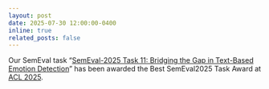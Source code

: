 ```yaml
---
layout: post
date: 2025-07-30 12:00:00-0400
inline: true
related_posts: false
---
```


Our SemEval task “[SemEval-2025 Task 11: Bridging the Gap in Text-Based Emotion Detection](https://arxiv.org/pdf/2503.07269)” has been awarded the Best SemEval2025 Task Award at [ACL 2025](https://semeval.github.io/SemEval2025/awards).
